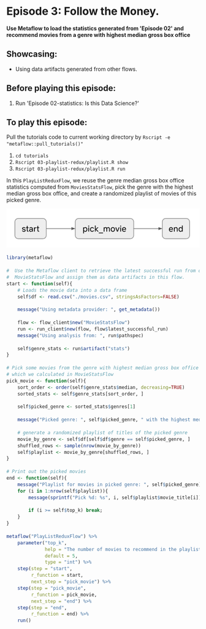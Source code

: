 # Episode 3: Follow the Money.

**Use Metaflow to load the statistics generated from 'Episode 02' and recommend movies from a genre with highest median gross box office**

## Showcasing:

* Using data artifacts generated from other flows.

## Before playing this episode:

1. Run 'Episode 02-statistics: Is this Data Science?'

## To play this episode:

Pull the tutorials code to current working directory by `Rscript -e "metaflow::pull_tutorials()"`

1. `cd tutorials`
2. `Rscript 03-playlist-redux/playlist.R show`
3. `Rscript 03-playlist-redux/playlist.R run`

In this `PlayListReduxFlow`, we reuse the genre median gross box office statistics computed from `MoviesStatsFlow`, pick the genre with the highest median gross box office, and create a randomized playlist of movies of this picked genre.

![](../../../.gitbook/assets/screen-shot-2020-08-01-at-4.36.46-pm.png)

```r
library(metaflow)

#  Use the Metaflow client to retrieve the latest successful run from our
#  MovieStatsFlow and assign them as data artifacts in this flow.
start <- function(self){
    # Loads the movie data into a data frame
    self$df <- read.csv("./movies.csv", stringsAsFactors=FALSE)

    message("Using metadata provider: ", get_metadata())

    flow <- flow_client$new("MovieStatsFlow")
    run <- run_client$new(flow, flow$latest_successful_run)
    message("Using analysis from: ", run$pathspec)

    self$genre_stats <- run$artifact("stats")
}

# Pick some movies from the genre with highest median gross box office 
# which we calculated in MovieStatsFlow
pick_movie <- function(self){
    sort_order <- order(self$genre_stats$median, decreasing=TRUE)
    sorted_stats <- self$genre_stats[sort_order, ]

    self$picked_genre <- sorted_stats$genres[1]

    message("Picked genre: ", self$picked_genre, " with the highest median gross box office.")

    # generate a randomized playlist of titles of the picked genre
    movie_by_genre <- self$df[self$df$genre == self$picked_genre, ]
    shuffled_rows <- sample(nrow(movie_by_genre))
    self$playlist <- movie_by_genre[shuffled_rows, ]
}

# Print out the picked movies
end <- function(self){
    message("Playlist for movies in picked genre: ", self$picked_genre)
    for (i in 1:nrow(self$playlist)){
        message(sprintf("Pick %d: %s", i, self$playlist$movie_title[i]))

        if (i >= self$top_k) break; 
    }
}

metaflow("PlayListReduxFlow") %>%
    parameter("top_k",
              help = "The number of movies to recommend in the playlist.",
              default = 5,
              type = "int") %>%
    step(step = "start", 
         r_function = start, 
         next_step = "pick_movie") %>%
    step(step = "pick_movie",
         r_function = pick_movie,
         next_step = "end") %>%
    step(step = "end", 
         r_function = end) %>%
    run()
```

